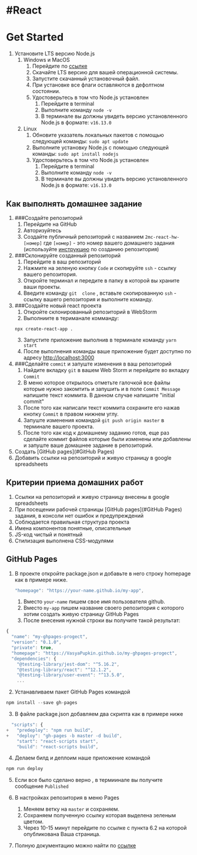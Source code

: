 # #React
# Get Started

1. Установите LTS версию Node.js
    1. Windows и MacOS
        1. Перейдите по [ссылке](https://nodejs.org/ru/download/)
        2. Скачайте LTS версию для вашей операционной системы.
        3. Запустите скачанный установочный  файл.
        4. При установке все флаги оставляются в дефолтном состоянии.
        5. Удостоверьтесь в том что Node.js установлен
            1. Перейдите в terminal
            2. Выполните команду `node -v`
            3. В терминале вы должны увидеть версию установленного Node.js в формате:
               `v16.13.0`
    2. Linux
       1. Обновите указатель локальных пакетов с помощью следующей команды:
       `sudo apt update`
       2. Выполните установку Node.js с помощью следующей команды:
       `sudo apt install nodejs`
       3. Удостоверьтесь в том что Node.js установлен
           1. Перейдите в terminal
           2. Выполните команду `node -v`
           3. В терминале вы должны увидеть версию установленного Node.js в формате:
              `v16.13.0`

##  Как выполнять домашнее задание
1. ###Создайте репозиторий
    1. Перейдите на GitHub
    2. Авторизуйтесь
    3. Создайте публичный репозиторий с названием `2mc-react-hw-[номер]` где `[номер]` - это 
    номер вашего домашнего задания 
    (используйте [инструкцию](https://docs.github.com/en/get-started/quickstart/create-a-repo) по созданию репозитория) 
2. ###Склонируйте созданный репозиторий
    1. Перейдите в ваш репозиторий
    2. Нажмите на зеленую кнопку `Code`  и скопируйте `ssh` - ссылку вашего репозитория.
    3. Откройте терминал и передите в папку в которой вы храните ваши проекты.
    4. Введите  команду  `git  clone` , вставьте скопированную `ssh` - ссылку вашего репозитория и выполните  команду.
3. ###Создайте новый react проекта
    1. Откройте склонированный репозиторий в WebStorm
    2. Выполниите в териманале  комманду:
   ```
   npx create-react-app .
   ```
   3. Запустите приложение выполнив в терминале команду `yarn start`
   4. После выполнения команды ваше приложение будет доступно по адресу [http://localhost:3000](http://localhost:3000)
4. ###Сделайте `commit` и запуште изменения в ваш репозиторий
    1. Найдите вкладку `git` в вашем Web Storm и перейдите во вкладку `Сommit`
    2. В меню которое открылось отметьте галочкой все файлы которые нужно закомтить и запушить и в поле `Commit Message` напишите текст коммита.
В данном случае напишите "initial commit"
    3. После того как написали текст коммита сохраните  его нажав кнопку `Commit` в правом  нижнем  углу.
    4. Запуште изменения командой  `git push origin master` в терминале вашего проекта.
    5. После того как код к домашнему заданию готов, еще раз сделайте коммит файлов которые были изменены
или  добавлены и запуште ваше домашнее задание в репозиторий.
5. Создать [GitHub pages](#GitHub Pages)
6. Добавить ссылки на репозиторий и живую страницу в google spreadsheets

## Критерии приема домашних работ

1. Cсылки на репозиторий и живую страницу внесены в google spreadsheets
2. При посещении рабочей страницы [GitHub pages](#GitHub Pages) задания, в консоли нет ошибок и предупреждений
3. Соблюдается правильная структура проекта
4. Имена компонентов понятные, описательные
5. JS-код чистый и понятный
6. Стилизация выполнена CSS-модулями

##  GitHub Pages

1. В проекте откройте package.json и добавьте в него строку homepage  как в примере ниже.
    ```js
    "homepage": "https://your-name.github.io/my-app",
    ```
    1. Вместо `your-name` пишем свое имя пользователя github.
    2. Вместо `my-app` пишем название своего репозитория с которого хотим создать живую  страницу GitHub Pages
    3. После  внесения нужной строки вы получите такой результат: 
```js
{
  "name": "my-ghpages-progect",
  "version": "0.1.0",
  "private": true,
  "homepage": "https://VasyaPupkin.github.io/my-ghpages-progect",
  "dependencies": {
    "@testing-library/jest-dom": "^5.16.2",
    "@testing-library/react": "^12.1.2",
    "@testing-library/user-event": "^13.5.0",
    ...
```
2. Устанавливаем пакет GitHub Pages командой 
```js
npm install --save gh-pages
```

3. В файле package.json добавляем два скрипта как в примере ниже
```js
  "scripts": {
+   "predeploy": "npm run build",
+   "deploy": "gh-pages -b master -d build",
    "start": "react-scripts start",
    "build": "react-scripts build",
```

4. Делаем билд и деплоим наше приложение командой 
```js
npm run deploy
```
5. Если все было сделано верно , в термиинале вы получите сообщение `Published`

6. В настройках репозитория в меню Pages
   1. Меняем ветку на `master` и сохраняем.
   2. Сохраняем полученную ссылку которая выделена зеленым цветом.
   3. Через 10-15 минут перейдите по ссылке с пункта 6.2 на которой опубликована Ваша страница.

7. Полную документацию можно найти по [ссылке](https://create-react-app.dev/docs/deployment#github-pages)
